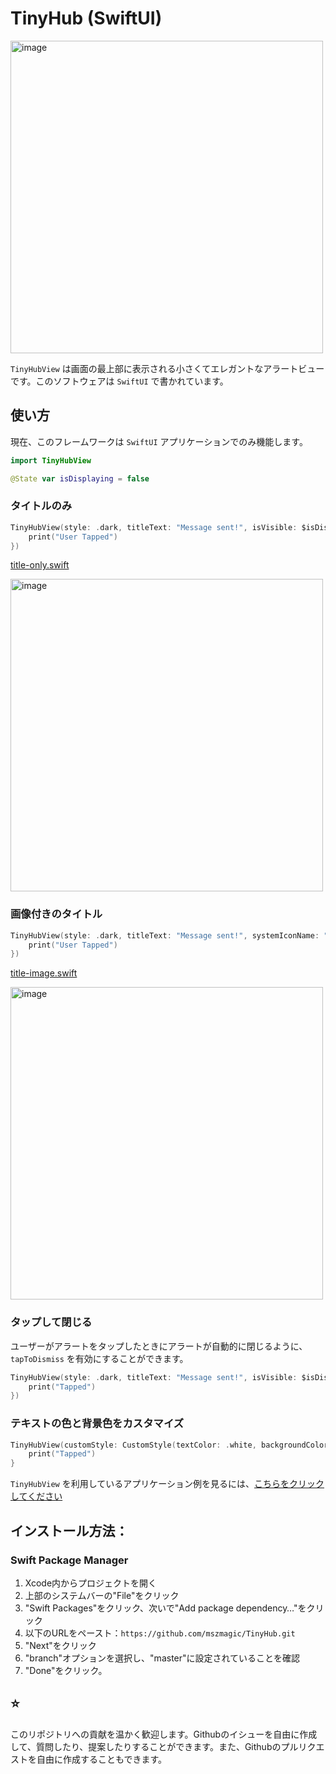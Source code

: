# TinyHub (SwiftUI)

<img width="500" alt="image" src="https://github.com/mszmagic/TinyHub/blob/master/Example/example_images/social-image.png?raw=true">

`TinyHubView` は画面の最上部に表示される小さくてエレガントなアラートビューです。このソフトウェアは `SwiftUI` で書かれています。

## 使い方

現在、このフレームワークは `SwiftUI` アプリケーションでのみ機能します。

```swift
import TinyHubView
```

```swift
@State var isDisplaying = false
```

### タイトルのみ

```swift
TinyHubView(style: .dark, titleText: "Message sent!", isVisible: $isDisplaying, onTap: {
    print("User Tapped")
})
```

[title-only.swift](/Example/title-only.swift)

<img width="500" alt="image" src="https://github.com/mszmagic/TinyHub/blob/master/Example/example_images/title-only.gif?raw=true">

### 画像付きのタイトル

```swift
TinyHubView(style: .dark, titleText: "Message sent!", systemIconName: "paperplane.fill", isVisible: $isDisplaying, onTap: {
    print("User Tapped")
})
```

[title-image.swift](/Example/title-image.swift)

<img width="500" alt="image" src="https://github.com/mszmagic/TinyHub/blob/master/Example/example_images/image-title-only.gif?raw=true">

### タップして閉じる

ユーザーがアラートをタップしたときにアラートが自動的に閉じるように、 `tapToDismiss` を有効にすることができます。

```swift
TinyHubView(style: .dark, titleText: "Message sent!", isVisible: $isDisplaying, tapToDismiss: true, onTap: {
    print("Tapped")
})
```

### テキストの色と背景色をカスタマイズ

```swift
TinyHubView(customStyle: CustomStyle(textColor: .white, backgroundColor: .blue), isVisible: $isDisplaying, titleText: "メッセージを送信しました", systemIconName: "paperplane.fill", tapToDismiss: true) {
    print("Tapped")
}
```

`TinyHubView` を利用しているアプリケーション例を見るには、[こちらをクリックしてください](/Example)

## インストール方法：

### Swift Package Manager

1. Xcode内からプロジェクトを開く
2. 上部のシステムバーの"File"をクリック
3. "Swift Packages"をクリック、次いで"Add package dependency…"をクリック
4. 以下のURLをペースト：`https://github.com/mszmagic/TinyHub.git`
5. "Next"をクリック
6. "branch"オプションを選択し、"master"に設定されていることを確認
7. "Done"をクリック。

## ⭐️

このリポジトリへの貢献を温かく歓迎します。Githubのイシューを自由に作成して、質問したり、提案したりすることができます。また、Githubのプルリクエストを自由に作成することもできます。

